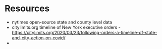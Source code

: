 # Resources
* nytimes open-source state and county level data
* citylimits.org timeline of New York executive orders - https://citylimits.org/2020/03/23/following-orders-a-timeline-of-state-and-city-action-on-covid/
* 